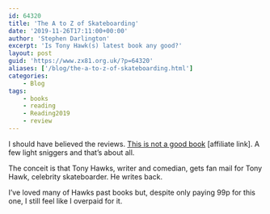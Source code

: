 ```yaml
---
id: 64320
title: 'The A to Z of Skateboarding'
date: '2019-11-26T17:11:00+00:00'
author: 'Stephen Darlington'
excerpt: 'Is Tony Hawk(s) latest book any good?'
layout: post
guid: 'https://www.zx81.org.uk/?p=64320'
aliases: ['/blog/the-a-to-z-of-skateboarding.html']
categories:
    - Blog
tags:
    - books
    - reading
    - Reading2019
    - review
---
```


I should have believed the reviews. [This is not a good book](https://amzn.to/2pL3TQo) [affiliate link]. A few light sniggers and that’s about all.

The conceit is that Tony Hawks, writer and comedian, gets fan mail for Tony Hawk, celebrity skateboarder. He writes back.

I’ve loved many of Hawks past books but, despite only paying 99p for this one, I still feel like I overpaid for it.